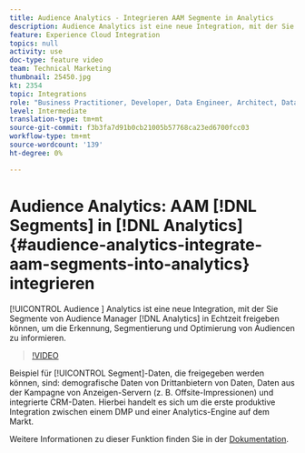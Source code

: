 ```yaml
---
title: Audience Analytics - Integrieren AAM Segmente in Analytics
description: Audience Analytics ist eine neue Integration, mit der Sie Segmente vom Audience Manager (AAM) an Analytics (AA) in Echtzeit freigeben können, um Informationen zur Ermittlung, Segmentierung und Optimierung von Audiencen zu erhalten.
feature: Experience Cloud Integration
topics: null
activity: use
doc-type: feature video
team: Technical Marketing
thumbnail: 25450.jpg
kt: 2354
topic: Integrations
role: "Business Practitioner, Developer, Data Engineer, Architect, Data Architect, Administrator, Leader"
level: Intermediate
translation-type: tm+mt
source-git-commit: f3b3fa7d91b0cb21005b57768ca23ed6700fcc03
workflow-type: tm+mt
source-wordcount: '139'
ht-degree: 0%

---
```



# Audience Analytics: AAM [!DNL Segments] in [!DNL Analytics] {#audience-analytics-integrate-aam-segments-into-analytics} integrieren

[!UICONTROL Audience ] Analytics ist eine neue Integration, mit der Sie Segmente von Audience Manager  [!DNL Analytics] in Echtzeit freigeben können, um die Erkennung, Segmentierung und Optimierung von Audiencen zu informieren.

>[!VIDEO](https://video.tv.adobe.com/v/25450/?quality=12)

Beispiel für [!UICONTROL Segment]-Daten, die freigegeben werden können, sind: demografische Daten von Drittanbietern von Daten, Daten aus der Kampagne von Anzeigen-Servern (z. B. Offsite-Impressionen) und integrierte CRM-Daten. Hierbei handelt es sich um die erste produktive Integration zwischen einem DMP und einer Analytics-Engine auf dem Markt.

Weitere Informationen zu dieser Funktion finden Sie in der [Dokumentation](https://marketing.adobe.com/resources/help/en_US/analytics/audiences/).
